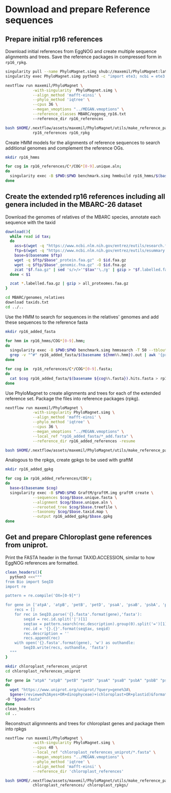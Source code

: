 Download and prepare Reference sequences
====================
Prepare initial rp16 references
-------
Download initial references from EggNOG and create multiple sequence alignments and trees. Save the reference packages in compressed form in `rp16_rpkg`.
```bash
singularity pull --name PhyloMagnet.simg shub://maxemil/PhyloMagnet:latest
singularity exec PhyloMagnet.simg python3 -c "import ete3; ncbi = ete3.NCBITaxa()"

nextflow run maxemil/PhyloMagnet \
            -with-singularity  PhyloMagnet.simg \
            --align_method 'mafft-einsi' \
            --phylo_method 'iqtree' \
            --cpus 36 \
            --megan_vmoptions "../MEGAN.vmoptions" \
            --reference_classes MBARC/eggnog_rp16.txt
            --reference_dir rp16_references

bash $HOME/.nextflow/assets/maxemil/PhyloMagnet/utils/make_reference_packages.sh \
            rp16_references rp16_rpkg
```

Create HMM models for the alignments of reference sequences to search additional genomes and complement the reference OGs.
```bash
mkdir rp16_hmms

for cog in rp16_references/C*/COG*[0-9].unique.aln;
do
  singularity exec -B $PWD:$PWD benchmark.simg hmmbuild rp16_hmms/$(basename ${cog%%.unique.aln}).hmm $cog;
done
```

Create the extended rp16 references including all genera included in the MBARC-26 dataset
-------
Download the genomes of relatives of the MBARC species, annotate each sequence with the taxid
```bash
download(){
  while read id tax;
  do
    ass=$(wget -q "https://www.ncbi.nlm.nih.gov/entrez/eutils/esearch.fcgi?db=assembly&term="$id -O - | xml_grep -cond Id --text_only)
    ftp=$(wget -q "https://www.ncbi.nlm.nih.gov/entrez/eutils/esummary.fcgi?db=assembly&id="$ass -O - | xml_grep -cond FtpPath_GenBank --text_only)
    base=$(basename $ftp)
    wget -q $ftp/$base"_protein.faa.gz" -O $id.faa.gz
    wget -q $ftp/$base"_genomic.fna.gz" -O $id.fna.gz
    zcat "$f.faa.gz" | sed 's/>/>'"$tax"'\./g' | gzip > "$f.labelled.faa.gz" ;
  done < $1

  zcat *.labelled.faa.gz | gzip > all_proteomes.faa.gz
}

cd MBARC/genomes_relatives
download taxids.txt
cd ../..
```

Use the HMM to search for sequences in the relatives' genomes and add these sequences to the reference fasta
```bash
mkdir rp16_added_fasta

for hmm in rp16_hmms/COG*[0-9].hmm;
do
  singularity exec -B $PWD:$PWD benchmark.simg hmmsearch -T 50 --tblout rp16_added_fasta/$(basename ${hmm%%.hmm}).out $hmm MBARC/genomes_relatives/all_proteomes.faa.gz;
  grep -v "^#" rp16_added_fasta/$(basename ${hmm%%.hmm}).out | awk '{print $1}' | esl-sfetch -f MBARC/genomes_relatives/all_proteomes.faa.gz - > rp16_added_fasta/$(basename ${hmm%%.hmm}).hits.fasta ;
done

for cog in  rp16_references/C*/COG*[0-9].fasta;
do
  cat $cog rp16_added_fasta/$(basename ${cog%%.fasta}).hits.fasta > rp16_added_fasta/$(basename ${cog%%.fasta})_add.fasta
done
```

Use PhyloMagnet to create alignments and trees for each of the extended reference set. Package the files into reference packages (rpkg).
```bash
nextflow run maxemil/PhyloMagnet \
            -with-singularity PhyloMagnet.simg \
            --align_method 'mafft-einsi' \
            --phylo_method 'iqtree' \
            --cpus 36 \
            --megan_vmoptions "../MEGAN.vmoptions" \
            --local_ref "rp16_added_fasta/*_add.fasta" \
            --reference_dir rp16_added_references -resume

bash $HOME/.nextflow/assets/maxemil/PhyloMagnet/utils/make_reference_packages.sh rp16_added_references rp16_added_rpkg
```

Analogous to the rpkgs, create gpkgs to be used with graftM
```bash
mkdir rp16_added_gpkg

for cog in rp16_added_references/COG*;
do
  base=$(basename $cog)
  singularity exec -B $PWD:$PWD GraftM/graftM.img graftM create \
            --sequences $cog/$base.unique.fasta \
            --alignment $cog/$base.unique.aln \
            --rerooted_tree $cog/$base.treefile \
            --taxonomy $cog/$base.taxid.map \
            --output rp16_added_gpkg/$base.gpkg
done
```

Get and prepare Chloroplast gene references from uniprot.
--------
Print the FASTA header in the format TAXID.ACCESSION, similar to how EggNOG references are formatted.
```bash
clean_headers(){
  python3 <<<"""
from Bio import SeqIO
import re

pattern = re.compile('OX=[0-9]*')

for gene in ['atpA', 'atpB', 'petB', 'petD', 'psaA', 'psaB', 'psbA', 'psbB', 'psbC', 'psbD', 'psbE', 'psbI']:
    recs = []
    for rec in SeqIO.parse('{}.fasta'.format(gene),'fasta'):
        seqid = rec.id.split('|')[1]
        seqtax = pattern.search(rec.description).group(0).split('=')[1]
        rec.id = '{}.{}'.format(seqtax, seqid)
        rec.description = ''
        recs.append(rec)
    with open('{}.fasta'.format(gene), 'w') as outhandle:
        SeqIO.write(recs, outhandle, 'fasta')
  """
}

mkdir chloroplast_references_uniprot
cd chloroplast_references_uniprot

for gene in "atpA" "atpB" "petB" "petD" "psaA" "psaB" "psbA" "psbB" "psbC" "psbD" "psbE" "psbI";
do
  wget "https://www.uniprot.org/uniprot/?query=gene%3A\
  $gene+(reviewed%3Ayes+OR+dinophyceae)+(chloroplast+OR+plastid)&format=fasta" \
-O "$gene.fasta"
done
clean_headers
cd ..
```

Reconstruct alignmnents and trees for chloroplast genes and package them into rpkgs
```bash
nextflow run maxemil/PhyloMagnet \
            -with-singularity PhyloMagnet.simg \
            --cpus 40 \
            --local_ref "chloroplast_references_uniprot/*.fasta" \
            --megan_vmoptions "../MEGAN.vmoptions" \
            --phylo_method 'iqtree' \
            --align_method 'mafft-einsi' \
            --reference_dir 'chloroplast_references'

bash $HOME/.nextflow/assets/maxemil/PhyloMagnet/utils/make_reference_packages.sh \
            chloroplast_references/ chloroplast_rpkgs/
```

